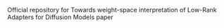 
Official repository for Towards weight-space interpretation of Low-Rank Adapters for Diffusion Models paper
